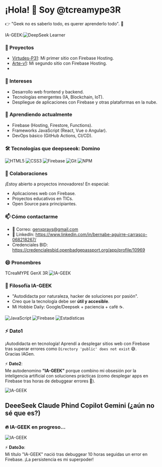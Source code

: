 # ¡Hola! 👋 Soy **@tcreamype3R**  
👉 "Geek no es saberlo todo, es querer aprenderlo todo". 🚀

IA-GEEK:![DeepSeek Learner](https://img.shields.io/badge/DeepSeek%20Progress-TICs%20%26%20Firebase%20Avanzado-blue)


### 🚀 Proyectos  
- [Virtudes-P31](https://virtudessp31.web.app/): Mi primer sitio con Firebase Hosting.  
- [Arte-v1](https://arte-v1.web.app): Mi segundo sitio con Firebase Hosting.
- 
### 👀 **Intereses**  
- Desarrollo web frontend y backend.  
- Tecnologías emergentes (IA, Blockchain, IoT).  
- Despliegue de aplicaciones con Firebase y otras plataformas en la nube.  

### 🌱 **Aprendiendo actualmente**  
- Firebase (Hosting, Firestore, Functions).  
- Frameworks JavaScript (React, Vue o Angular).  
- DevOps básico (GitHub Actions, CI/CD).

### 🛠 **Tecnologías que deepseeok: Domino**  
![HTML5](https://img.shields.io/badge/HTML5-E34F26?style=flat&logo=html5&logoColor=white)
![CSS3](https://img.shields.io/badge/CSS3-1572B6?style=flat&logo=css3&logoColor=white)
![Firebase](https://img.shields.io/badge/Firebase-FFCA28?style=flat&logo=firebase&logoColor=black)
![Git](https://img.shields.io/badge/Git-F05032?style=flat&logo=git&logoColor=white)
![NPM](https://img.shields.io/badge/NPM-CB3837?style=flat&logo=npm&logoColor=white)

### 💞️ **Colaboraciones**  
¡Estoy abierto a proyectos innovadores! En especial:  
- Aplicaciones web con Firebase.  
- Proyectos educativos en TICs.  
- Open Source para principiantes.  

### 📫 **Cómo contactarme**  
- 📧 Correo: genxprays@gmail.com
- 🔗 LinkedIn: https://www.linkedin.com/in/bernabe-aguirre-carrasco-068218267/
- Credenciales BID: https://credencialesbid.openbadgepassport.org/app/profile/10969

### 😄 **Pronombres**  
TCreaMYPE
GenX
3R
![IA-GEEK](https://img.shields.io/badge/IA--GEEK-TICs%20%26%20Firebase%20Lover-blueviolet)

### 🧠 **Filosofía IA-GEEK**  
- "Autodidacta por naturaleza, hacker de soluciones por pasión".  
- Creo que la tecnología debe ser **útil y accesible**.  
- Mi Hobbie Daily: Google/Deepsek + paciencia + café ☕.  

![JavaScript](https://img.shields.io/badge/JavaScript-F7DF1E?style=flat&logo=javascript&logoColor=black)
![Firebase](https://img.shields.io/badge/Firebase-FFCA28?style=flat&logo=firebase&logoColor=black)
![Estadísticas](https://github-readme-stats.vercel.app/api?username=tcreamype3R&show_icons=true&theme=radical)

### ⚡ **Dato1**  
¡Autodidacta en tecnología! Aprendí a desplegar sitios web con Firebase tras superar errores como `Directory 'public' does not exist` 😅.  
Gracias IAGen.

⚡ **Dato2**:  
Me autodenomino **"IA-GEEK"** porque combino mi obsesión por la inteligencia artificial con soluciones prácticas (como desplegar apps en Firebase tras horas de debuggear errores 🐛).

![IA-GEEK](https://img.shields.io/badge/IA--GEEK-Artificial%20Intelligence%20%26%20Firebase-9cf?logo=openai)

DeeeSeek
Claude
Phind
Copilot
Gemini (¿aún no sé que es?)
---
### 🔥 IA-GEEK en progreso...  

![IA-GEEK](https://img.shields.io/badge/IA--GEEK-TICs%20%26%20Firebase%20Lover-blueviolet)  

⚡ **Dato3o**:  
Mi título "IA-GEEK" nació tras debuggear 10 horas seguidas un error en Firebase. ¡La persistencia es mi superpoder!  

<!---
tcreamype3R/tcreamype3R is a ✨ special ✨ repository because its `README.md` (this file) appears on your GitHub profile.
You can click the Preview link to take a look at your changes.
--->
